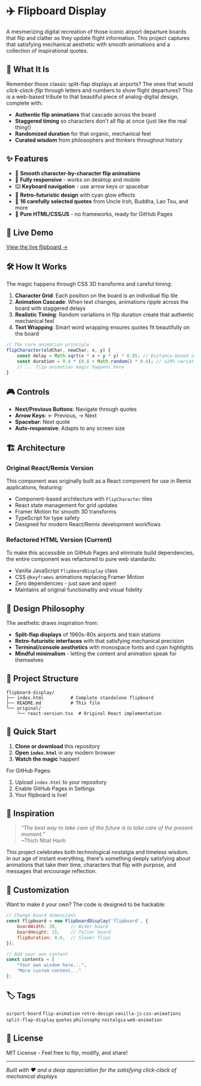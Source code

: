 # ✈️ Flipboard Display

A mesmerizing digital recreation of those iconic airport departure boards that flip and clatter as they update flight information. This project captures that satisfying mechanical aesthetic with smooth animations and a collection of inspirational quotes.

## 🎯 What It Is

Remember those classic split-flap displays at airports? The ones that would *click-clack-flip* through letters and numbers to show flight departures? This is a web-based tribute to that beautiful piece of analog-digital design, complete with:

- **Authentic flip animations** that cascade across the board
- **Staggered timing** so characters don't all flip at once (just like the real thing!)
- **Randomized duration** for that organic, mechanical feel
- **Curated wisdom** from philosophers and thinkers throughout history

## ✨ Features

- 🔄 **Smooth character-by-character flip animations**
- 📱 **Fully responsive** - works on desktop and mobile
- ⌨️ **Keyboard navigation** - use arrow keys or spacebar
- 🎨 **Retro-futuristic design** with cyan glow effects
- 📖 **16 carefully selected quotes** from Uncle Iroh, Buddha, Lao Tsu, and more
- 🔧 **Pure HTML/CSS/JS** - no frameworks, ready for GitHub Pages

## 🚀 Live Demo

[View the live flipboard →](https://yourusername.github.io/flipboard-display)

## 🛠️ How It Works

The magic happens through CSS 3D transforms and careful timing:

1. **Character Grid**: Each position on the board is an individual flip tile
2. **Animation Cascade**: When text changes, animations ripple across the board with staggered delays
3. **Realistic Timing**: Random variations in flip duration create that authentic mechanical feel
4. **Text Wrapping**: Smart word wrapping ensures quotes fit beautifully on the board

```javascript
// The core animation principle
flipCharacter(oldChar, newChar, x, y) {
    const delay = Math.sqrt(x * x + y * y) * 0.05; // Distance-based stagger
    const duration = 0.4 * (0.8 + Math.random() * 0.4); // ±20% variation
    // ... flip animation magic happens here
}
```

## 🎮 Controls

- **Next/Previous Buttons**: Navigate through quotes
- **Arrow Keys**: ← Previous, → Next
- **Spacebar**: Next quote
- **Auto-responsive**: Adapts to any screen size

## 🏗️ Architecture

### Original React/Remix Version
This component was originally built as a React component for use in Remix applications, featuring:
- Component-based architecture with `FlipCharacter` tiles
- React state management for grid updates
- Framer Motion for smooth 3D transforms
- TypeScript for type safety
- Designed for modern React/Remix development workflows

### Refactored HTML Version (Current)
To make this accessible on GitHub Pages and eliminate build dependencies, the entire component was refactored to pure web standards:
- Vanilla JavaScript `FlipboardDisplay` class
- CSS `@keyframes` animations replacing Framer Motion
- Zero dependencies - just save and open!
- Maintains all original functionality and visual fidelity

## 🎨 Design Philosophy

The aesthetic draws inspiration from:
- **Split-flap displays** of 1960s-80s airports and train stations
- **Retro-futuristic interfaces** with that satisfying mechanical precision
- **Terminal/console aesthetics** with monospace fonts and cyan highlights
- **Mindful minimalism** - letting the content and animation speak for themselves

## 📁 Project Structure

```
flipboard-display/
├── index.html          # Complete standalone flipboard
├── README.md           # This file
└── original/
    └── react-version.tsx  # Original React implementation
```

## 🚀 Quick Start

1. **Clone or download** this repository
2. **Open `index.html`** in any modern browser
3. **Watch the magic** happen!

For GitHub Pages:
1. Upload `index.html` to your repository
2. Enable GitHub Pages in Settings
3. Your flipboard is live!

## 🎯 Inspiration

> *"The best way to take care of the future is to take care of the present moment."*  
> ~Thich Nhat Hanh

This project celebrates both technological nostalgia and timeless wisdom. In our age of instant everything, there's something deeply satisfying about animations that take their time, characters that flip with purpose, and messages that encourage reflection.

## 🔧 Customization

Want to make it your own? The code is designed to be hackable:

```javascript
// Change board dimensions
const flipboard = new FlipboardDisplay('flipboard', {
    boardWidth: 30,     // Wider board
    boardHeight: 15,    // Taller board
    flipDuration: 0.6,  // Slower flips
});

// Add your own content
const contents = [
    "Your own wisdom here...",
    "More custom content..."
];
```

## 🏷️ Tags

`airport-board` `flip-animation` `retro-design` `vanilla-js` `css-animations` `split-flap-display` `quotes` `philosophy` `nostalgia` `web-animation`

## 📜 License

MIT License - Feel free to flip, modify, and share!

---

*Built with ❤️ and a deep appreciation for the satisfying click-clack of mechanical displays*
